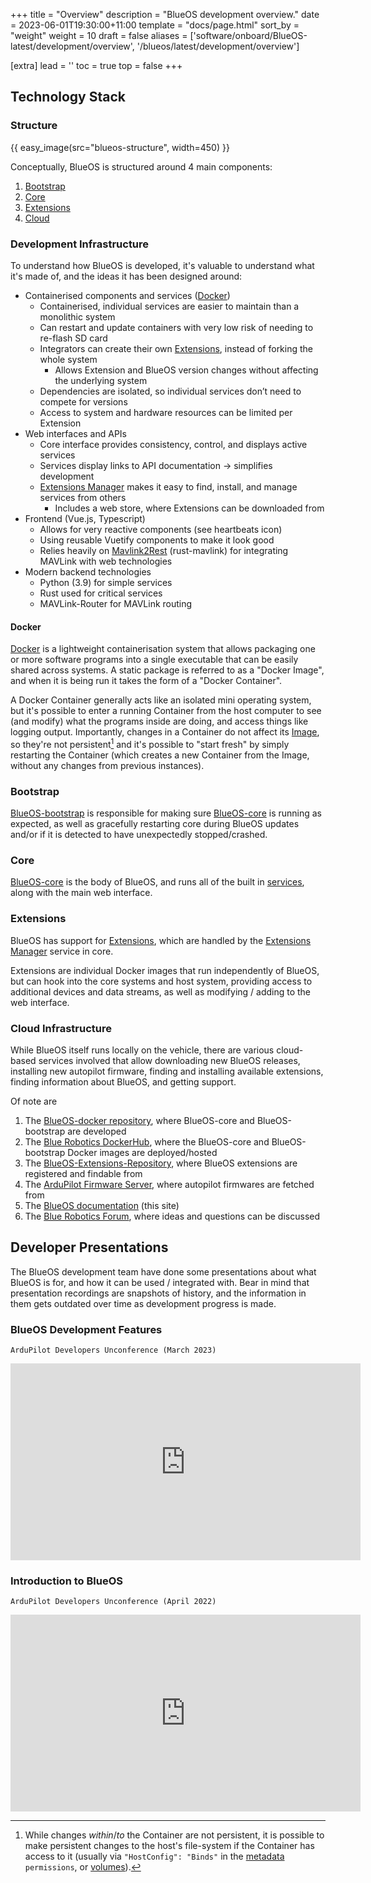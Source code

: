 +++
title = "Overview"
description = "BlueOS development overview."
date = 2023-06-01T19:30:00+11:00
template = "docs/page.html"
sort_by = "weight"
weight = 10
draft = false
aliases = ['software/onboard/BlueOS-latest/development/overview', '/blueos/latest/development/overview']

[extra]
lead = ''
toc = true
top = false
+++

## Technology Stack

### Structure

{{ easy_image(src="blueos-structure", width=450) }}

Conceptually, BlueOS is structured around 4 main components:

1. [Bootstrap](#bootstrap)
1. [Core](#core)
1. [Extensions](#extensions)
1. [Cloud](#cloud-infrastructure)

### Development Infrastructure

To understand how BlueOS is developed, it's valuable to understand what it's made of, and the ideas it has been designed around:

- Containerised components and services ([Docker](#docker))
    - Containerised, individual services are easier to maintain than a monolithic system
    - Can restart and update containers with very low risk of needing to re-flash SD card
    - Integrators can create their own [Extensions](#extensions), instead of forking the whole system
        - Allows Extension and BlueOS version changes without affecting the underlying system
    - Dependencies are isolated, so individual services don’t need to compete for versions
    - Access to system and hardware resources can be limited per Extension
- Web interfaces and APIs
    - Core interface provides consistency, control, and displays active services
    - Services display links to API documentation → simplifies development
    - [Extensions Manager](../../advanced-usage#extensions-manager) makes it easy to find, install, and manage services from others
        - Includes a web store, where Extensions can be downloaded from
- Frontend (Vue.js, Typescript)
    - Allows for very reactive components (see heartbeats icon)
    - Using reusable Vuetify components to make it look good
    - Relies heavily on [Mavlink2Rest](https://github.com/mavlink/mavlink2rest) (rust-mavlink) for integrating MAVLink with web technologies
- Modern backend technologies
    - Python (3.9) for simple services
    - Rust used for critical services
    - MAVLink-Router for MAVLink routing

#### Docker

[Docker](https://www.docker.com/resources/what-container/) is a lightweight containerisation system that allows packaging one or more software programs into a single executable that can be easily shared across systems. A static package is referred to as a "Docker Image", and when it is being run it takes the form of a "Docker Container".

A Docker Container generally acts like an isolated mini operating system, but it's possible to enter a running Container from the host computer to see (and modify) what the programs inside are doing, and access things like logging output. Importantly, changes in a Container do not affect its [Image](https://docs.docker.com/get-started/overview/#images), so they're not persistent[^1] and it's possible to "start fresh" by simply restarting the Container (which creates a new Container from the Image, without any changes from previous instances).

[^1]:While changes _within_/_to_ the Container are not persistent, it is possible to make persistent changes to the host's file-system if the Container has access to it (usually via `"HostConfig": "Binds"` in the [metadata](../extensions#metadata-dockerfile) `permissions`, or [volumes](https://docs.docker.com/storage/volumes/)).

### Bootstrap

[BlueOS-bootstrap](../bootstrap) is responsible for making sure [BlueOS-core](#core) is running as expected, as well as gracefully restarting core during BlueOS updates and/or if it is detected to have unexpectedly stopped/crashed.

### Core

[BlueOS-core](../core) is the body of BlueOS, and runs all of the built in [services](../../advanced-usage#available-services), along with the main web interface.

### Extensions

BlueOS has support for [Extensions](../extensions), which are handled by the [Extensions Manager](../../advanced-usage#extensions-manager) service in core.

Extensions are individual Docker images that run independently of BlueOS, but can hook into the core systems and host system, providing access to additional devices and data streams, as well as modifying / adding to the web interface.

### Cloud Infrastructure

While BlueOS itself runs locally on the vehicle, there are various cloud-based services involved that allow downloading new BlueOS releases, installing new autopilot firmware, finding and installing available extensions, finding information about BlueOS, and getting support.

Of note are
1. The [BlueOS-docker repository](https://github.com/bluerobotics/BlueOS-docker), where BlueOS-core and BlueOS-bootstrap are developed
1. The [Blue Robotics DockerHub](https://hub.docker.com/u/bluerobotics/), where the BlueOS-core and BlueOS-bootstrap Docker images are deployed/hosted
1. The [BlueOS-Extensions-Repository](https://github.com/bluerobotics/BlueOS-Extensions-Repository), where BlueOS extensions are registered and findable from
1. The [ArduPilot Firmware Server](https://firmware.ardupilot.org), where autopilot firmwares are fetched from
1. The [BlueOS documentation](https://blueos.cloud/docs) (this site)
1. The [Blue Robotics Forum](https://discuss.bluerobotics.com/c/bluerobotics-software/blue-os/85), where ideas and questions can be discussed

## Developer Presentations

The BlueOS development team have done some presentations about what BlueOS is for, and how it can be used / integrated with. Bear in mind that presentation recordings are snapshots of history, and the information in them gets outdated over time as development progress is made.

### BlueOS Development Features
`ArduPilot Developers Unconference (March 2023)`
<iframe width="560" height="315" src="https://www.youtube.com/embed/61pHgPzhHv8" title="YouTube video player" frameborder="0" allow="encrypted-media;" allowfullscreen></iframe>

### Introduction to BlueOS
`ArduPilot Developers Unconference (April 2022)`
<iframe width="560" height="315" src="https://www.youtube.com/embed/eV6oDm6He2U" title="YouTube video player" frameborder="0" allow="encrypted-media;" allowfullscreen></iframe>
